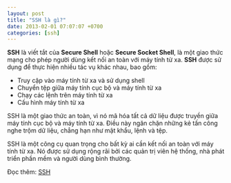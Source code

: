 ```yaml
---
layout: post
title: "SSH là gì?"
date: 2013-02-01 07:07:07 +0700
categories: [ssh]
---
```


**SSH** là viết tắt của **Secure Shell** hoặc **Secure Socket Shell**, là một giao thức mạng cho phép người dùng kết nối an toàn với máy tính từ xa. **SSH** được sử dụng để thực hiện nhiều tác vụ khác nhau, bao gồm:  

- Truy cập vào máy tính từ xa và sử dụng shell
- Chuyển tệp giữa máy tính cục bộ và máy tính từ xa
- Chạy các lệnh trên máy tính từ xa
- Cấu hình máy tính từ xa

SSH là một giao thức an toàn, vì nó mã hóa tất cả dữ liệu được truyền giữa máy tính cục bộ và máy tính từ xa. Điều này ngăn chặn những kẻ tấn công nghe trộm dữ liệu, chẳng hạn như mật khẩu, lệnh và tệp.  

SSH là một công cụ quan trọng cho bất kỳ ai cần kết nối an toàn với máy tính từ xa. Nó được sử dụng rộng rãi bởi các quản trị viên hệ thống, nhà phát triển phần mềm và người dùng bình thường.  

Đọc thêm: [SSH](https://vi.wikipedia.org/wiki/SSH)  
